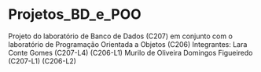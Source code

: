 # Projetos_BD_e_POO
Projeto do laboratório de Banco de Dados (C207) em conjunto com o laboratório de Programação Orientada a Objetos (C206) Integrantes: Lara Conte Gomes (C207-L4) (C206-L1) Murilo de Oliveira Domingos Figueiredo (C207-L1) (C206-L2)
